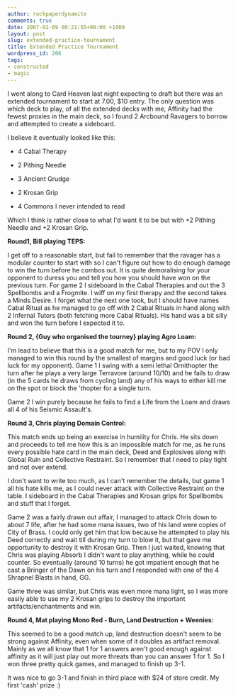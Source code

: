 ```yaml
---
author: rockpaperdynamite
comments: true
date: 2007-02-09 00:21:55+00:00 +1000
layout: post
slug: extended-practice-tournament
title: Extended Practice Tournament
wordpress_id: 206
tags:
- constructed
- magic 
---
```


I went along to Card Heaven last night expecting to draft but there was an extended tournament to start at 7.00, $10 entry. The only question was which deck to play, of all the extended decks with me, Affinity had the fewest proxies in the main deck, so I found 2 Arcbound Ravagers to borrow and attempted to create a sideboard.

I believe it eventually looked like this:
	
  * 4 Cabal Therapy

	
  * 2 Pithing Needle

	
  * 3 Ancient Grudge

	
  * 2 Krosan Grip

	
  * 4 Commons I never intended to read


Which I think is rather close to what I'd want it to be but with +2 Pithing Needle and +2 Krosan Grip.<!-- more -->

**Round1, Bill playing TEPS:**

I get off to a reasonable start, but fail to remember that the ravager has a modular counter to start with so I can't figure out how to do enough damage to win the turn before he combos out. It is quite demoralising for your opponent to duress you and tell you how you should have won on the previous turn.
For game 2 I sideboard in the Cabal Therapies and out the 3 Spellbombs and a Frogmite. I wiff on my first therapy and the second takes a Minds Desire. I forget what the next one took, but I should have names Cabal Ritual as he managed to go off with 2 Cabal Rituals in hand along with 2 Infernal Tutors (both fetching more Cabal Rituals). His hand was a bit silly and won the turn before I expected it to.

**Round 2, {Guy who organised the tourney} playing Agro Loam:**

I'm lead to believe that this is a good match for me, but to my POV I only managed to win this round by the smallest of margins and good luck (or bad luck for my opponent). Game 1 I swing with a semi lethal Ornithopter the turn after he plays a very large Terravore (around 10/10) and he fails to draw (in the 5 cards he draws from cycling land) any of his ways to either kill me on the spot or block the 'thopter for a single turn.

Game 2 I win purely because he fails to find a Life from the Loam and draws all 4 of his Seismic Assault's.

**Round 3, Chris playing Domain Control:**

This match ends up being an exercise in humility for Chris. He sits down and proceeds to tell me how this is an impossible match for me, as he runs every possible hate card in the main deck, Deed and Explosives along with Global Ruin and Collective Restraint. So I remember that I need to play tight and not over extend.

I don't want to write too much, as I can't remember the details, but game 1 all his hate kills me, as I could never attack with Collective Restraint on the table. I sideboard in the Cabal Therapies and Krosan grips for Spellbombs and stuff that I forget.

Game 2 was a fairly drawn out affair, I managed to attack Chris down to about 7 life, after he had some mana issues, two of his land were copies of City of Brass. I could only get him that low because he attempted to play his Deed correctly and wait till during my turn to blow it, but that gave me opportunity to destroy it with Krosan Grip. Then I just waited, knowing that Chris was playing Absorb I didn't want to play anything, while he could counter. So eventually (around 10 turns) he got impatient enough that he cast a Bringer of the Dawn on his turn and I responded with one of the 4 Shrapnel Blasts in hand, GG.

Game three was similar, but Chris was even more mana light, so I was more easily able to use my 2 Krosan grips to destroy the important artifacts/enchantments and win.

**Round 4, Mat playing Mono Red - Burn, Land Destruction + Weenies:**

This seemed to be a good match up, land destruction doesn't seem to be strong against Affinity, even when some of it doubles as artifact removal. Mainly as we all know that 1 for 1 answers aren't good enough against affinity as it will just play out more threats than you can answer 1 for 1. So I won three pretty quick games, and managed to finish up 3-1.

It was nice to go 3-1 and finish in third place with $24 of store credit. My first 'cash' prize :)
